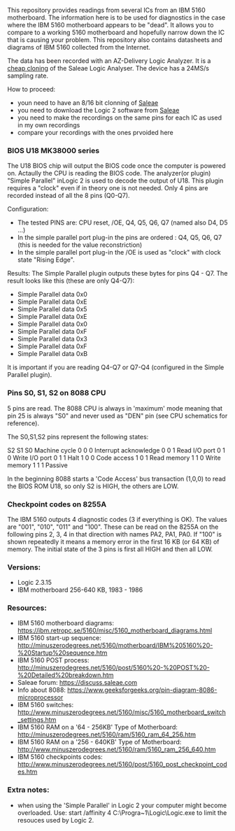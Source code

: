 This repository provides readings from several ICs from an IBM 5160 motherboard. The information here is to be used for diagnostics in the case where the IBM 5160 motherboard appears to be "dead". It allows you to compare to a working 5160 motherboard and hopefully narrow down the IC that is causing your problem. This repository also contains datasheets and diagrams of IBM 5160 collected from the Internet.

The data has been recorded with an AZ-Delivery Logic Analyzer. It is a [cheap cloning](https://chinese-electronics-products-tested.blogspot.com/p/24m-8ch-logical-analyser-tested.html) of the Saleae Logic Analyser. The device has a 24MS/s sampling rate. 

How to proceed:

- youn need to have an 8/16 bit clonning of [Saleae](https://www.saleae.com/downloads/)
- you need to download the Logic 2 software from [Saleae](https://www.saleae.com/downloads/)
- you need to make the recordings on the same pins for each IC as used in my own recordings
- compare your recordings with the ones prvoided here 


### BIOS U18 MK38000 series

The U18 BIOS chip will output the BIOS code once the computer is powered on. Actaully the CPU is reading the BIOS code. The analyzer(or plugin) "Simple Parallel" inLogic 2 is used to decode the output of U18. This plugin requires a "clock" even if in theory one is not needed. Only 4 pins are recorded instead of all the 8 pins (Q0-Q7).

Configuration:
- The tested PINS are: CPU reset, /OE, Q4, Q5, Q6, Q7 (named also D4, D5 ...)
- In the simple parallel port plug-in the pins are ordered : Q4, Q5, Q6, Q7 (this is needed for the value reconstriction)
- In the simple parallel port plug-in the /OE is used as "clock" with clock state "Rising Edge".

Results:
The Simple Parallel plugin outputs these bytes for pins Q4 - Q7. The result looks like this (these are only Q4-Q7):

- Simple Parallel	data 0x0
- Simple Parallel	data 0xE
- Simple Parallel	data 0x5
- Simple Parallel	data 0xE
- Simple Parallel	data 0x0
- Simple Parallel	data 0xF
- Simple Parallel	data 0x3
- Simple Parallel	data 0xF
- Simple Parallel	data 0xB

It is important if you are reading Q4-Q7 or Q7-Q4 (configured in the Simple Parallel plugin).

### Pins S0, S1, S2 on 8088 CPU
5 pins are read. The 8088 CPU is always in 'maximum' mode meaning that pin 25 is always "S0" and never used as "DEN" pin (see CPU schematics for reference).

The S0,S1,S2 pins represent the following states:

S2 S1 S0 Machine cycle
0 0 0 Interrupt acknowledge
0 0 1 Read I/O port
0 1 0 Write I/O port
0 1 1 Halt
1 0 0 Code access
1 0 1 Read memory
1 1 0 Write memory
1 1 1 Passive

In the beginning 8088 starts a 'Code Access' bus transaction (1,0,0) to read the BIOS ROM U18, so only S2 is HIGH, the others are LOW. 

### Checkpoint codes on 8255A

The IBM 5160 outputs 4 diagnostic codes (3 if everything is OK). The values are "001", "010", "011" and "100". These can be read on the 8255A on the following pins 2, 3, 4 in that direction with names PA2, PA1, PA0. If "100" is shown repeatedly it means a memory error in the first 16 KB (or 64 KB) of memory. The initial state of the 3 pins is first all HIGH and then all LOW.

### Versions:
- Logic 2.3.15
- IBM motherboard 256-640 KB, 1983 - 1986

### Resources:
- IBM 5160 motherboard diagrams: https://ibm.retropc.se/5160/misc/5160_motherboard_diagrams.html
- IBM 5160 start-up sequence: http://minuszerodegrees.net/5160/motherboard/IBM%205160%20-%20Startup%20sequence.htm
- IBM 5160 POST process: http://minuszerodegrees.net/5160/post/5160%20-%20POST%20-%20Detailed%20breakdown.htm
- Saleae forum: https://discuss.saleae.com
- Info about 8088: https://www.geeksforgeeks.org/pin-diagram-8086-microprocessor
- IBM 5160 switches: http://www.minuszerodegrees.net/5160/misc/5160_motherboard_switch_settings.htm
- IBM 5160 RAM on a '64 - 256KB' Type of Motherboard: http://minuszerodegrees.net/5160/ram/5160_ram_64_256.htm
- IBM 5160 RAM on a '256 - 640KB' Type of Motherboard: http://www.minuszerodegrees.net/5160/ram/5160_ram_256_640.htm
- IBM 5160 checkpoints codes: http://www.minuszerodegrees.net/5160/post/5160_post_checkpoint_codes.htm

### Extra notes:
- when using the 'Simple Parallel' in Logic 2 your computer might become overloaded. Use: start /affinity 4 C:\Progra~1\Logic\Logic.exe to limit the resouces used by Logic 2.
